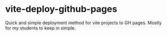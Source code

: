 # vite-deploy-github-pages
Quick and simple deployment method for vite projects to GH pages. Mostly for my students to keep in simple. 
